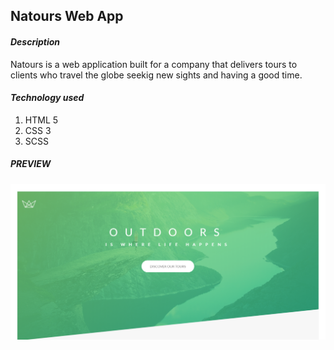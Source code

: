 ## Natours Web App ##

#### *Description* ####
Natours is a web application built for a company that delivers tours to clients
who travel the globe seekig new sights and having a good time.

#### *Technology used* ####
1. HTML 5
2. CSS 3
3. SCSS

##### PREVIEW #####
<img src="snapshot/snapshot.PNG" alt="snapshot">